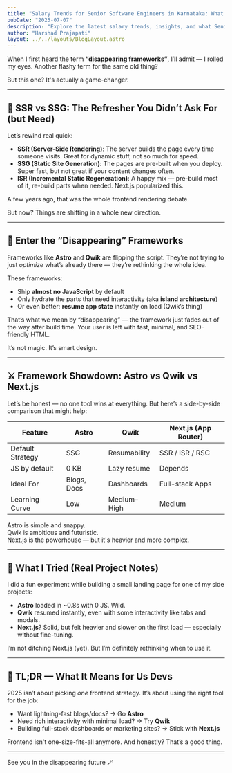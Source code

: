 ```yaml
---
title: "Salary Trends for Senior Software Engineers in Karnataka: What to Expect in 2025"
pubDate: "2025-07-07"
description: "Explore the latest salary trends, insights, and what Senior Software Engineers can expect in Karnataka's booming tech market in 2025."
author: "Harshad Prajapati"
layout: ../../layouts/BlogLayout.astro
---
```



When I first heard the term **“disappearing frameworks”**, I’ll admit — I rolled my eyes. Another flashy term for the same old thing?

But this one? It's actually a game-changer.

---

## 🔁 SSR vs SSG: The Refresher You Didn’t Ask For (but Need)

Let’s rewind real quick:

- **SSR (Server-Side Rendering)**: The server builds the page every time someone visits. Great for dynamic stuff, not so much for speed.
- **SSG (Static Site Generation)**: The pages are pre-built when you deploy. Super fast, but not great if your content changes often.
- **ISR (Incremental Static Regeneration)**: A happy mix — pre-build most of it, re-build parts when needed. Next.js popularized this.

A few years ago, that was the whole frontend rendering debate.

But now? Things are shifting in a whole new direction.

---

## 🚀 Enter the “Disappearing” Frameworks

Frameworks like **Astro** and **Qwik** are flipping the script. They’re not trying to just *optimize* what’s already there — they’re rethinking the whole idea.

These frameworks:

- Ship **almost no JavaScript** by default
- Only hydrate the parts that need interactivity (aka **island architecture**)
- Or even better: **resume app state** instantly on load (Qwik’s thing)

That’s what we mean by “disappearing” — the framework just fades out of the way after build time. Your user is left with fast, minimal, and SEO-friendly HTML.

It’s not magic. It’s smart design.

---

## ⚔️ Framework Showdown: Astro vs Qwik vs Next.js

Let’s be honest — no one tool wins at everything. But here’s a side-by-side comparison that might help:

| Feature            | Astro            | Qwik             | Next.js (App Router) |
|--------------------|------------------|------------------|-----------------------|
| Default Strategy   | SSG              | Resumability     | SSR / ISR / RSC       |
| JS by default      | 0 KB             | Lazy resume      | Depends               |
| Ideal For          | Blogs, Docs      | Dashboards       | Full-stack Apps       |
| Learning Curve     | Low              | Medium–High      | Medium                |

Astro is simple and snappy.  
Qwik is ambitious and futuristic.  
Next.js is the powerhouse — but it's heavier and more complex.

---

## 🧪 What I Tried (Real Project Notes)

I did a fun experiment while building a small landing page for one of my side projects:

- **Astro** loaded in ~0.8s with 0 JS. Wild.
- **Qwik** resumed instantly, even with some interactivity like tabs and modals.
- **Next.js**? Solid, but felt heavier and slower on the first load — especially without fine-tuning.

I’m not ditching Next.js (yet). But I’m definitely rethinking when to use it.

---

## 🧠 TL;DR — What It Means for Us Devs

2025 isn’t about picking *one* frontend strategy. It’s about using the right tool for the job:

- Want lightning-fast blogs/docs? → Go **Astro**
- Need rich interactivity with minimal load? → Try **Qwik**
- Building full-stack dashboards or marketing sites? → Stick with **Next.js**

Frontend isn't one-size-fits-all anymore. And honestly? That’s a good thing.

---

See you in the disappearing future 🪄
